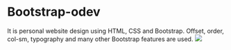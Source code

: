 # Bootstrap-odev
It is personal website design using HTML, CSS and Bootstrap. Offset, order, col-sm, typography and many other Bootstrap features are used.
![](https://github.com/muhittinorhan/Bootstrap-odev/blob/main/Ads%C4%B1z%20tasar%C4%B1m%20(1).gif)
